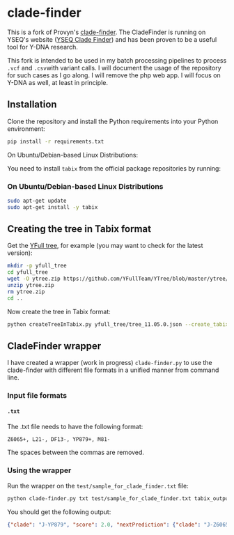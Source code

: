 # clade-finder

This is a fork of Provyn's [clade-finder](https://github.com/hprovyn/clade-finder). The CladeFinder is running on YSEQ's website ([YSEQ Clade Finder](https://cladefinder.yseq.net/)) and has been proven to be a useful tool for Y-DNA research.

This fork is intended to be used in my batch processing pipelines to process `.vcf` and `.csv`with variant calls. I will document the usage of the repository for such cases as I go along. I will remove the php web app. I will focus on Y-DNA as well, at least in principle.

## Installation

Clone the repository and install the Python requirements into your Python environment:

```bash
pip install -r requirements.txt
```

On Ubuntu/Debian-based Linux Distributions:

You need to install `tabix` from the official package repositories by running:

### On Ubuntu/Debian-based Linux Distributions

```bash
sudo apt-get update
sudo apt-get install -y tabix
```

## Creating the tree in Tabix format

Get the [YFull tree](https://github.com/YFullTeam/YTree), for example (you may want to check for the latest version):

```bash
mkdir -p yfull_tree
cd yfull_tree
wget -O ytree.zip https://github.com/YFullTeam/YTree/blob/master/ytree/tree_11.05.0.zip?raw=true
unzip ytree.zip
rm ytree.zip
cd ..
```

Now create the tree in Tabix format:

```bash
python createTreeInTabix.py yfull_tree/tree_11.05.0.json --create_tabix_files
```

## CladeFinder wrapper

I have created a wrapper (work in progress) `clade-finder.py` to use the clade-finder with different file formats in a unified manner from command line.

### Input file formats

#### `.txt`

The .txt file needs to have the following format:

```txt
Z6065+, L21-, DF13-, YP879+, M81-
```

The spaces between the commas are removed.

### Using the wrapper

Run the wrapper on the `test/sample_for_clade_finder.txt` file:

```bash
python clade-finder.py txt test/sample_for_clade_finder.txt tabix_output/cladeSNP.bgz tabix_output/SNPclade.bgz
```

You should get the following output:

```json
{"clade": "J-YP879", "score": 2.0, "nextPrediction": {"clade": "J-Z6065", "score": 1.0}}
```